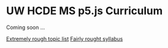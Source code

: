 # UW HCDE MS p5.js Curriculum

Coming soon ...

[Extremely rough topic list](TopicList.md)
[Fairly rought syllabus](Syllabus.md)
